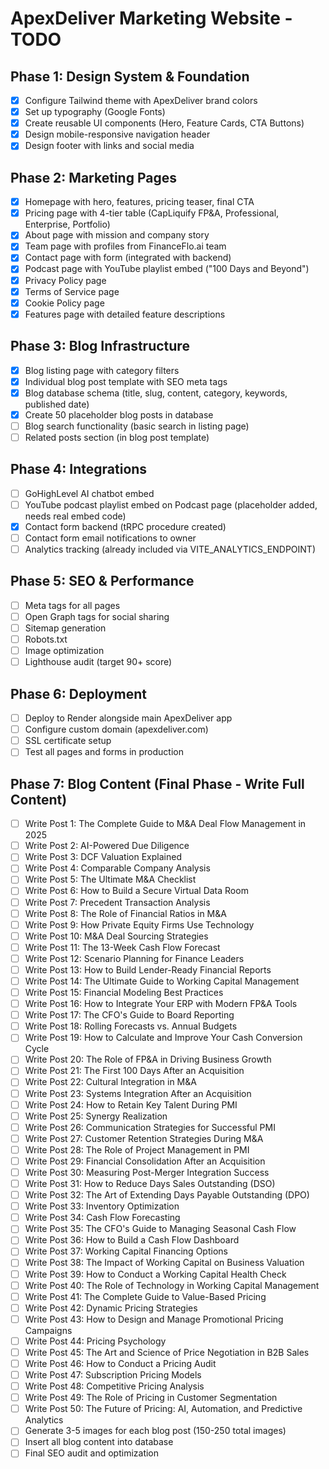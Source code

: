 # ApexDeliver Marketing Website - TODO

## Phase 1: Design System & Foundation
- [x] Configure Tailwind theme with ApexDeliver brand colors
- [x] Set up typography (Google Fonts)
- [x] Create reusable UI components (Hero, Feature Cards, CTA Buttons)
- [x] Design mobile-responsive navigation header
- [x] Design footer with links and social media

## Phase 2: Marketing Pages
- [x] Homepage with hero, features, pricing teaser, final CTA
- [x] Pricing page with 4-tier table (CapLiquify FP&A, Professional, Enterprise, Portfolio)
- [x] About page with mission and company story
- [x] Team page with profiles from FinanceFlo.ai team
- [x] Contact page with form (integrated with backend)
- [x] Podcast page with YouTube playlist embed ("100 Days and Beyond")
- [x] Privacy Policy page
- [x] Terms of Service page
- [x] Cookie Policy page
- [x] Features page with detailed feature descriptions

## Phase 3: Blog Infrastructure
- [x] Blog listing page with category filters
- [x] Individual blog post template with SEO meta tags
- [x] Blog database schema (title, slug, content, category, keywords, published date)
- [x] Create 50 placeholder blog posts in database
- [ ] Blog search functionality (basic search in listing page)
- [ ] Related posts section (in blog post template)

## Phase 4: Integrations
- [ ] GoHighLevel AI chatbot embed
- [ ] YouTube podcast playlist embed on Podcast page (placeholder added, needs real embed code)
- [x] Contact form backend (tRPC procedure created)
- [ ] Contact form email notifications to owner
- [ ] Analytics tracking (already included via VITE_ANALYTICS_ENDPOINT)

## Phase 5: SEO & Performance
- [ ] Meta tags for all pages
- [ ] Open Graph tags for social sharing
- [ ] Sitemap generation
- [ ] Robots.txt
- [ ] Image optimization
- [ ] Lighthouse audit (target 90+ score)

## Phase 6: Deployment
- [ ] Deploy to Render alongside main ApexDeliver app
- [ ] Configure custom domain (apexdeliver.com)
- [ ] SSL certificate setup
- [ ] Test all pages and forms in production

## Phase 7: Blog Content (Final Phase - Write Full Content)
- [ ] Write Post 1: The Complete Guide to M&A Deal Flow Management in 2025
- [ ] Write Post 2: AI-Powered Due Diligence
- [ ] Write Post 3: DCF Valuation Explained
- [ ] Write Post 4: Comparable Company Analysis
- [ ] Write Post 5: The Ultimate M&A Checklist
- [ ] Write Post 6: How to Build a Secure Virtual Data Room
- [ ] Write Post 7: Precedent Transaction Analysis
- [ ] Write Post 8: The Role of Financial Ratios in M&A
- [ ] Write Post 9: How Private Equity Firms Use Technology
- [ ] Write Post 10: M&A Deal Sourcing Strategies
- [ ] Write Post 11: The 13-Week Cash Flow Forecast
- [ ] Write Post 12: Scenario Planning for Finance Leaders
- [ ] Write Post 13: How to Build Lender-Ready Financial Reports
- [ ] Write Post 14: The Ultimate Guide to Working Capital Management
- [ ] Write Post 15: Financial Modeling Best Practices
- [ ] Write Post 16: How to Integrate Your ERP with Modern FP&A Tools
- [ ] Write Post 17: The CFO's Guide to Board Reporting
- [ ] Write Post 18: Rolling Forecasts vs. Annual Budgets
- [ ] Write Post 19: How to Calculate and Improve Your Cash Conversion Cycle
- [ ] Write Post 20: The Role of FP&A in Driving Business Growth
- [ ] Write Post 21: The First 100 Days After an Acquisition
- [ ] Write Post 22: Cultural Integration in M&A
- [ ] Write Post 23: Systems Integration After an Acquisition
- [ ] Write Post 24: How to Retain Key Talent During PMI
- [ ] Write Post 25: Synergy Realization
- [ ] Write Post 26: Communication Strategies for Successful PMI
- [ ] Write Post 27: Customer Retention Strategies During M&A
- [ ] Write Post 28: The Role of Project Management in PMI
- [ ] Write Post 29: Financial Consolidation After an Acquisition
- [ ] Write Post 30: Measuring Post-Merger Integration Success
- [ ] Write Post 31: How to Reduce Days Sales Outstanding (DSO)
- [ ] Write Post 32: The Art of Extending Days Payable Outstanding (DPO)
- [ ] Write Post 33: Inventory Optimization
- [ ] Write Post 34: Cash Flow Forecasting
- [ ] Write Post 35: The CFO's Guide to Managing Seasonal Cash Flow
- [ ] Write Post 36: How to Build a Cash Flow Dashboard
- [ ] Write Post 37: Working Capital Financing Options
- [ ] Write Post 38: The Impact of Working Capital on Business Valuation
- [ ] Write Post 39: How to Conduct a Working Capital Health Check
- [ ] Write Post 40: The Role of Technology in Working Capital Management
- [ ] Write Post 41: The Complete Guide to Value-Based Pricing
- [ ] Write Post 42: Dynamic Pricing Strategies
- [ ] Write Post 43: How to Design and Manage Promotional Pricing Campaigns
- [ ] Write Post 44: Pricing Psychology
- [ ] Write Post 45: The Art and Science of Price Negotiation in B2B Sales
- [ ] Write Post 46: How to Conduct a Pricing Audit
- [ ] Write Post 47: Subscription Pricing Models
- [ ] Write Post 48: Competitive Pricing Analysis
- [ ] Write Post 49: The Role of Pricing in Customer Segmentation
- [ ] Write Post 50: The Future of Pricing: AI, Automation, and Predictive Analytics
- [ ] Generate 3-5 images for each blog post (150-250 total images)
- [ ] Insert all blog content into database
- [ ] Final SEO audit and optimization

